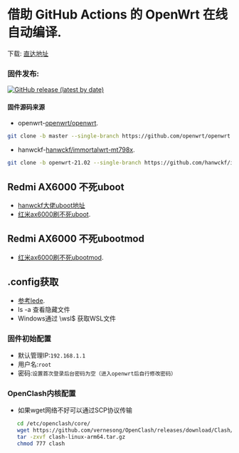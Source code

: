 # 借助 GitHub Actions 的 OpenWrt 在线自动编译.

下载: [直达地址](https://github.com/hiyoi/Actions-OpenWrt/releases)


### 固件发布:
[![GitHub release (latest by date)](https://img.shields.io/github/v/release/yishangfei/Actions-OpenWrt?style=for-the-badge&label=固件下载)](https://github.com/yishangfei/Actions-OpenWrt/releases/latest)

#### 固件源码来源
- openwrt-[openwrt/openwrt](https://github.com/openwrt/openwrt).
```bash
git clone -b master --single-branch https://github.com/openwrt/openwrt
```

- hanwckf-[hanwckf/immortalwrt-mt798x](https://github.com/hanwckf/immortalwrt-mt798x).
```bash
git clone -b openwrt-21.02 --single-branch https://github.com/hanwckf/immortalwrt-mt798x
```

## Redmi AX6000 不死uboot
- [hanwckf大佬uboot地址](https://github.com/hanwckf/bl-mt798x/releases/latest)
- [红米ax6000刷不死uboot](https://blog.w2aa.ga/post/ax6000-uboot.html).

## Redmi AX6000 不死ubootmod
- [红米ax6000刷不死ubootmod](https://www.right.com.cn/forum/thread-8272071-1-2.html).

## .config获取
- [参考lede](https://github.com/coolsnowwolf/lede/issues).
- ls -a 查看隐藏文件 
- Windows通过 \\wsl$  获取WSL文件 

### 固件初始配置
- 默认管理IP:`192.168.1.1` 
- 用户名:`root`
- 密码:`设置首次登录后台密码为空（进入openwrt后自行修改密码）`

### OpenClash内核配置
- 如果wget网络不好可以通过SCP协议传输
 ```bash
    cd /etc/openclash/core/ 
    wget https://github.com/vernesong/OpenClash/releases/download/Clash/clash-linux-arm64.tar.gz
    tar -zxvf clash-linux-arm64.tar.gz 
    chmod 777 clash
   ```
